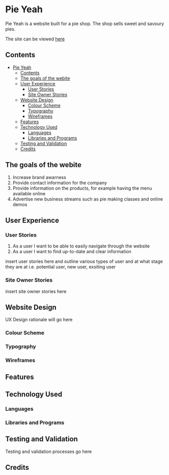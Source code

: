 # Pie Yeah

Pie Yeah is a website built for a pie shop.  The shop sells sweet and savoury pies.  

The site can be viewed [here](https://github.com/sineadmcguinn-pie-yeah)

## Contents

- [Pie Yeah](#pie-yeah)
  - [Contents](#contents)
  - [The goals of the webite](#the-goals-of-the-webite)
  - [User Experience](#user-experience)
    - [User Stories](#user-stories)
    - [Site Owner Stories](#site-owner-stories)
  - [Website Design](#website-design)
    - [Colour Scheme](#colour-scheme)
    - [Typography](#typography)
    - [Wireframes](#wireframes)
  - [Features](#features)
  - [Technology Used](#technology-used)
    - [Languages](#languages)
    - [Libraries and Programs](#libraries-and-programs)
  - [Testing and Validation](#testing-and-validation)
  - [Credits](#credits)

## The goals of the webite

1. Increase brand awarness
2. Provide contact information for the company
3. Provide information on the products, for example having the menu available online
4. Advertise new business streams such as pie making classes and online demos

## User Experience

### User Stories

1. As a user I want to be able to easily navigate through the website
2. As a user I want to find up-to-date and clear information

insert user stories here and outline various types of user and at what stage they are at i.e. potential user, new user, exsiting user

### Site Owner Stories

insert site owner stories here

## Website Design

UX Design rationale will go here

### Colour Scheme

### Typography

### Wireframes

## Features

## Technology Used

### Languages

### Libraries and Programs

## Testing and Validation

Testing and validation processes go here

## Credits